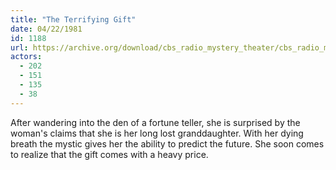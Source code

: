 ```yaml
---
title: "The Terrifying Gift"
date: 04/22/1981
id: 1188
url: https://archive.org/download/cbs_radio_mystery_theater/cbs_radio_mystery_theater-1151-1200.zip/cbs_radio_mystery_theater-1151-1200%2Fcbsrmt_1188_the_terrifying_gift.mp3
actors:
  - 202
  - 151
  - 135
  - 38
---
```

After wandering into the den of a fortune teller, she is surprised by the woman's claims that she is her long lost granddaughter. With her dying breath the mystic gives her the ability to predict the future. She soon comes to realize that the gift comes with a heavy price.